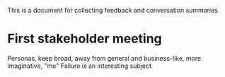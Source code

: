 This is a document for collecting feedback and conversation summaries

# First stakeholder meeting
Personas, keep broad, away from general and business-like, more imaginative, "me"
Failure is an interesting subject